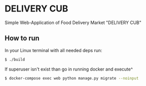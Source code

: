 # DELIVERY CUB

Simple Web-Application of Food Delivery Market "DELIVERY CUB"

## How to run

In your Linux terminal with all needed deps run:

```bash
$ ./build
```

If superuser isn't exist than go in running docker and execute^

```bash
$ docker-compose exec web python manage.py migrate --noinput
```
